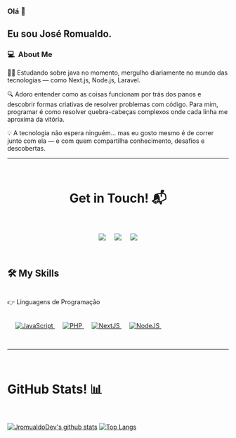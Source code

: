 

### Olá 👋

## Eu sou José Romualdo.

### 💻 &nbsp;About Me 

 👨‍💻 Estudando sobre java no momento, mergulho diariamente no mundo das tecnologias — como Next.js, Node.js, Laravel. 

 🔍 Adoro entender como as coisas funcionam por trás dos panos e descobrir formas criativas de resolver problemas com código. Para mim, programar é como resolver quebra-cabeças complexos onde cada linha me aproxima da vitória.

 💡 A tecnologia não espera ninguém… mas eu gosto mesmo é de correr junto com ela — e com quem compartilha conhecimento, desafios e descobertas.

<hr>
<Br>
<h1 align="center">Get in Touch! 📬</h1>
<Br>
<p align="center">
<a href="https://www.linkedin.com/in/j-romualdo" target="blank"><img align="center" src="https://img.shields.io/badge/Jose_Romualdo-0077B5?style=for-the-badge&logo=linkedin&logoColor=white" /></a> &nbsp;&nbsp;&nbsp;  
 <a href="mailto:jromualdo3@hotmail.com" target="blank"><img align="center" src="https://img.shields.io/badge/jromualdo3@hotmail.com-D14836?style=for-the-badge&logo=gmail&logoColor=white" /></a>    &nbsp;&nbsp;&nbsp;       
 <a href="https://github.com/JRomualdoDev" target="blank"><img align="center" src="https://img.shields.io/badge/JromualdoDev-100000?style=for-the-badge&logo=github&logoColor=white" /></a>
</p>

<br>

## 🛠️ My Skills
<br>
👉 Linguagens de Programação

<br>
<br>

<p align="left"> 
  &emsp; 
  
  <a href="https://developer.mozilla.org/en-US/docs/Web/JavaScript" target="_blank"> 
     <img alt="JavaScript" src="https://img.shields.io/badge/JavaScript%20-%23F7DF1E.svg?logo=javascript&logoColor=black">
   </a>
  &emsp;
  
  <a href="https://www.php.net/">
    <img alt="PHP" src="https://img.shields.io/badge/PHP-%23777BB4.svg?logo=php&logoColor=white"/>
  </a>
  &emsp;
  
  <a href="https://nextjs.org/">
    <img alt="NextJS" src="https://img.shields.io/badge/Next.js-black?logo=next.js&logoColor=white"/>
  </a>
  &emsp;
  
  <a href="https://nodejs.org/">
    <img alt="NodeJS" src="https://img.shields.io/badge/Node.js-6DA55F?logo=node.js&logoColor=white"/>
  </a>
  &emsp;
</p>

<Br>
<hr>
<Br>
<h1>GitHub Stats! 📊</h1>
<Br>
  
[![JromualdoDev's github stats](https://github-readme-stats.vercel.app/api?username=jromualdodev&show_icons=true&theme=merko)](https://github.com/jromualdodev/github-readme-stats) [![Top Langs](https://github-readme-stats.vercel.app/api/top-langs/?username=jromualdodev&layout=compact&theme=merko)](https://github.com/jromualdodev/github-readme-stats)


